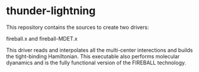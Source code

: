 # thunder-lightning
This repository contains the sources to create two drivers:

fireball.x and fireball-MDET.x

This driver reads and interpolates all the multi-center interections and 
builds the tight-binding Hamiltonian.  This executable also performs 
molecular dyanamics and is the fully functional version of the FIREBALL 
technology. 
